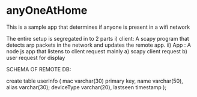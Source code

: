 # anyOneAtHome
This is a sample app that determines if anyone is present in a wifi network

The entire setup is segregated in to 2 parts
i) client: A scapy program that detects arp packets in the network and updates the remote app.
ii) App : A node js app that listens to client request mainly
          a) scapy client request
          b) user request for display


SCHEMA OF REMOTE DB:

create table userInfo (
        mac varchar(30) primary key,
        name varchar(50),
        alias varchar(30);
        deviceType varchar(20),
        lastseen timestamp
);

